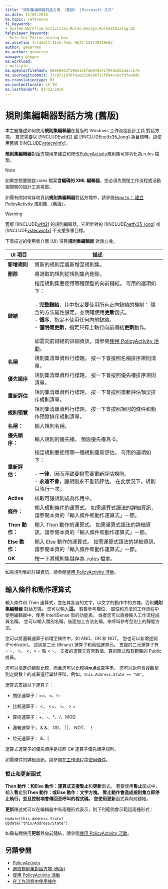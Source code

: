 ```yaml
---
title: "規則集編輯器對話方塊 （舊版） |Microsoft 文件"
ms.date: 11/04/2016
ms.topic: reference
f1_keywords:
- System.Workflow.Activities.Rules.Design.RuleSetDialog.UI
helpviewer_keywords:
- Rule Set Editor dialog box
ms.assetid: 7cfd5df1-1115-4e5c-9b72-121f39419e83
author: gewarren
ms.author: gewarren
manager: ghogen
ms.workload:
- multiple
ms.openlocfilehash: 989e0ed3f390513efeb849a71f94d5d61aecc57e
ms.sourcegitcommit: 37c87118f6f41e832da96f21f6b4cc0cf8fee046
ms.translationtype: MT
ms.contentlocale: zh-TW
ms.lasthandoff: 03/12/2018
---
```

# <a name="rule-set-editor-dialog-box-legacy"></a>規則集編輯器對話方塊 (舊版)
本主題描述如何使用**規則集編輯器**在舊版的 Windows 工作流程設計工具 對話方塊。 當您需要以 [!INCLUDE[wfd2](../workflow-designer/includes/wfd2_md.md)] 或 [!INCLUDE[netfx35_long](../workflow-designer/includes/netfx35_long_md.md)] 為目標時，請使用舊版 [!INCLUDE[vstecwinfx](../workflow-designer/includes/vstecwinfx_md.md)]。

 **規則集編輯器**對話方塊用來建立和修改[PolicyActivity](http://go.microsoft.com/fwlink?LinkID=65019)規則集可序列化為.rules 檔案。

> [!NOTE]
> 如果您想要開啟.rules 檔案**含編碼的 XML 編輯器**，您必須先關閉工作流程或活動相關聯的設計工具視窗。

 如需有關如何存取資訊**規則集編輯器**對話方塊中，請參閱[How to： 建立 PolicyActivity 規則集 （舊版）](../workflow-designer/how-to-create-a-policyactivity-rule-set-legacy.md)。

> [!WARNING]
> 舊版 [!INCLUDE[wfd2](../workflow-designer/includes/wfd2_md.md)] 的規則編輯器，它所針對的 [!INCLUDE[netfx35_long](../workflow-designer/includes/netfx35_long_md.md)] 或 [!INCLUDE[vstecwinfx](../workflow-designer/includes/vstecwinfx_md.md)] 不支援多重目標。

 下表描述的使用者介面 (UI) 項目**規則集編輯器** 對話方塊。

|UI 項目|描述|
|----------------|-----------------|
|**新增規則**|將新的規則定義新增至規則集。|
|**刪除**|將選取的規則從規則集內刪除。|
|**鏈結**|指定規則集要使用哪種類型的向前鏈結。 可用的選項如下：<br /><br /> -   **完整鏈結**，其中指定要使用所有正向鏈結的機制： 隱含的方法屬性設定，並明確使用**更新**函式。<br />-   **循序**，指定不使用任何向前鏈結。<br />-   **僅明確更新**，指定只有上執行向前鏈結**更新**動作。<br /><br /> 如需向前鏈結的詳細資訊，請參閱[使用 PolicyActivity 活動](http://go.microsoft.com/fwlink?LinkID=65004)。|
|**名稱**|規則集清單資料行標題。 按一下會按照名稱排序規則清單。|
|**優先順序**|規則集清單資料行標題。 按一下會按照優先權排序規則清單。|
|**重新評估**|規則集清單資料行標題。 按一下會按照重新評估類型排序規則清單。|
|**規則預覽**|規則集清單資料行標題。 按一下會按照規則的條件和動作預覽排序規則清單。|
|**名稱：**|輸入規則名稱。|
|**優先順序：**|輸入規則的優先權。 預設優先權為 0。|
|**重新評估：**|指定規則要使用哪一種規則重新評估。 可用的選項如下：<br /><br /> -   **一律**，因而導致要視需要重新評估規則。<br />-   **永遠不會**，讓規則永不重新評估。 在此狀況下，規則只執行一次。|
|**Active**|核取可讓規則成為作用中。|
|**條件：**|輸入規則條件的運算式。 如需運算式語法的詳細資訊，請參閱本頁的「輸入條件和動作運算式」一節。|
|**Then 動作：**|輸入 Then 動作的運算式。 如需運算式語法的詳細資訊，請參閱本頁的「輸入條件和動作運算式」一節。|
|**Else 動作：**|輸入 Else 動作的運算式。 如需運算式語法的詳細資訊，請參閱本頁的「輸入條件和動作運算式」一節。|
|**OK**|按一下將規則集儲存為 .rules 檔案。|

 如需規則集的詳細資訊，請參閱[使用 PolicyActivity 活動](http://go.microsoft.com/fwlink?LinkID=65004)。

## <a name="entering-condition-and-action-expressions"></a>輸入條件和動作運算式
 輸入條件和 Then 運算式，並在其各自的文字，以文字的動作中的方塊，否則**規則集編輯器** 對話方塊。 您可以輸入**這。** 若要參考欄位、 屬性和方法的工作流程中使用編輯器中，使用 IntelliSense 型的功能表。 或者您可以直接輸入工作流程成員名稱。 您可以輸入類別名稱，後面加上方法名稱，來呼叫參考型別上的靜態方法。

 您可以將邏輯運算子新增至條件中，如 AND、OR 和 NOT。 您也可以新增述詞 (Predicate)。 述詞是二元 (Binary) 運算子和兩個運算元。 支援的二元運算子有 = =、 >、 \<，> = 和 < =。 支援的運算元有常數值、算術函式和有範圍的 Public 成員。

 您可以指定的類型比較，而且您可以比較與**null**或空字串。 您可以對包含複雜型別之變數上的成員進行巢狀呼叫，例如，`this.Address.State == "WA"`。

 運算式支援以下運算子：

-   關係運算子：==、=、!=

-   比較運算子： <， \<=、 >、 > =

-   算術運算子：+、-、*、/、MOD

-   邏輯運算子:，& &、 OR、 &#124; &#124;、 NOT、 ！

-   位元運算子： &、&#124;

 運算式運算子的優先順序是按照 C# 運算子優先順序規則。

 如需條件的詳細資訊，請參閱[在工作流程中使用條件](http://msdn.microsoft.com/en-us/541211f5-d382-4810-894f-71f00b34fa77)。

### <a name="halt-and-update-functions"></a>暫止和更新函式
 **Then 動作：**和**Else 動作：**運算式支援**暫止**和**更新**函式。 若要使用**暫止**函式中，輸入**暫止**到**Then 動作：**或**Else 動作：**文字方塊。 **暫止**動作會造成規則集立即停止執行，並且控制項會傳回至呼叫的程式碼。 您使用**更新**函式與向前鏈結。

 **更新**陳述式可以在編輯器中有兩種形式表示，則下列範例會示範這兩種形式：

```
Update(this.Address.State)
Update("this/Address/State")
```

 如需有關使用**更新**與向前鏈結，請參閱[使用 PolicyActivity 活動](http://go.microsoft.com/fwlink?LinkID=65004)。

## <a name="see-also"></a>另請參閱

- [PolicyActivity](http://go.microsoft.com/fwlink?LinkID=65019)
- [選取規則集對話方塊 (舊版)](../workflow-designer/select-rule-set-dialog-box-legacy.md)
- [使用 PolicyActivity 活動](http://go.microsoft.com/fwlink?LinkID=65004)
- [在工作流程中使用條件](http://go.microsoft.com/fwlink?LinkID=65009)